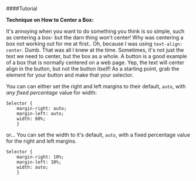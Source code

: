 ####Tutorial

**Technique on How to Center a Box:**

It's annoying when you want to do something you think is so simple, such as centering a box- but the darn thing won't center! Why was centering a box not working out for me at first.. Oh, because I was using `text-align: center`. Dumb. That was all I knew at the time. Sometimes, it's not just the text we need to center, but the box as a whole. A button is a good example of a box that is normally centered on a web page. Yep, the text will center align in the button, but not the button itself! As a starting point, grab the element for your button and make that your selector.

You can can either set the right and left margins to their default, `auto`, with *any fixed percentage* value for width:

```
Selector {
    margin-right: auto;
    margin-left: auto;
    width: 80%;
    }
```

or...
You can set the width to it's default, `auto`, with a fixed percentage value for the right and left margins.

```
Selector {
    margin-right: 10%;
    margin-left: 10%;
    width: auto;
    }
```
